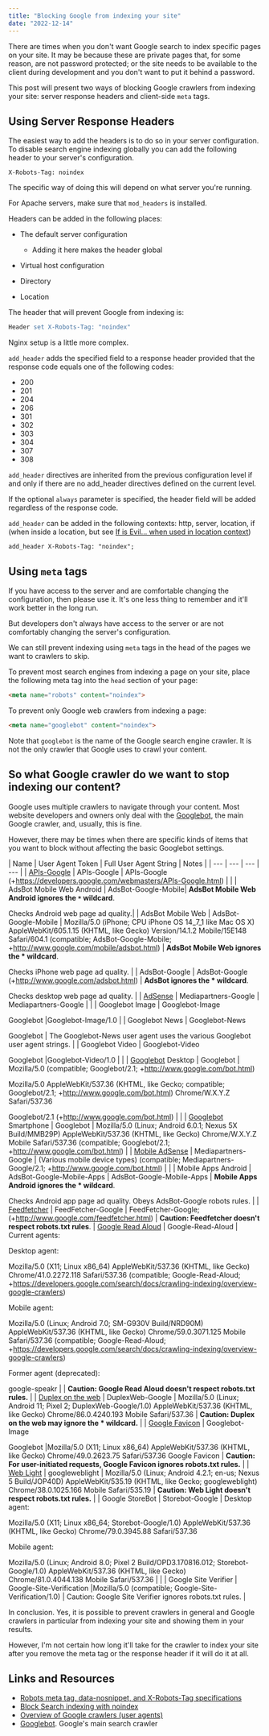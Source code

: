 ```yaml
---
title: "Blocking Google from indexing your site"
date: "2022-12-14"
---
```


There are times when you don't want Google search to index specific pages on your site. It may be because these are private pages that, for some reason, are not password protected; or the site needs to be available to the client during development and you don't want to put it behind a password.

This post will present two ways of blocking Google crawlers from indexing your site: server response headers and client-side `meta` tags.

## Using Server Response Headers

The easiest way to add the headers is to do so in your server configuration. To disable search engine indexing globally you can add the following header to your server's configuration.

```text
X-Robots-Tag: noindex
```

The specific way of doing this will depend on what server you're running.

For Apache servers, make sure that `mod_headers` is installed.

Headers can be added in the following places:

- The default server configuration
    
    - Adding it here makes the header global
- Virtual host configuration
- Directory
- Location

The header that will prevent Google from indexing is:

```apache
Header set X-Robots-Tag: "noindex"
```

Nginx setup is a little more complex.

`add_header` adds the specified field to a response header provided that the response code equals one of the following codes:

- 200
- 201
- 204
- 206
- 301
- 302
- 303
- 304
- 307
- 308

`add_header` directives are inherited from the previous configuration level if and only if there are no add\_header directives defined on the current level.

If the optional `always` parameter is specified, the header field will be added regardless of the response code.

`add_header` can be added in the following contexts: http, server, location, if (when inside a location, but see [If is Evil… when used in location context](https://www.nginx.com/resources/wiki/start/topics/depth/ifisevil/))

```nginx
add_header X-Robots-Tag: "noindex";
```

## Using `meta` tags

If you have access to the server and are comfortable changing the configuration, then please use it. It's one less thing to remember and it'll work better in the long run.

But developers don't always have access to the server or are not comfortably changing the server's configuration.

We can still prevent indexing using `meta` tags in the head of the pages we want to crawlers to skip.

To prevent most search engines from indexing a page on your site, place the following meta tag into the `head` section of your page:

```html
<meta name="robots" content="noindex">
```

To prevent only Google web crawlers from indexing a page:

```html
<meta name="googlebot" content="noindex">
```

Note that `googlebot` is the name of the Google search engine crawler. It is not the only crawler that Google uses to crawl your content.

## So what Google crawler do we want to stop indexing our content?

Google uses multiple crawlers to navigate through your content. Most website developers and owners only deal with the [Googlebot](https://developers.google.com/search/docs/crawling-indexing/googlebot), the main Google crawler, and, usually, this is fine.

However, there may be times when there are specific kinds of items that you want to block without affecting the basic Googlebot settings.

| Name | User Agent Token | Full User Agent String | Notes | | --- | --- | --- | --- | | [APIs-Google](https://developers.google.com/search/docs/crawling-indexing/apis-user-agent) | APIs-Google | APIs-Google (+https://developers.google.com/webmasters/APIs-Google.html) | | | AdsBot Mobile Web Android | AdsBot-Google-Mobile| **AdsBot Mobile Web Android ignores the `*` wildcard**.  
  
Checks Android web page ad quality.| | AdsBot Mobile Web | AdsBot-Google-Mobile | Mozilla/5.0 (iPhone; CPU iPhone OS 14\_7\_1 like Mac OS X) AppleWebKit/605.1.15 (KHTML, like Gecko) Version/14.1.2 Mobile/15E148 Safari/604.1 (compatible; AdsBot-Google-Mobile; +http://www.google.com/mobile/adsbot.html) | **AdsBot Mobile Web ignores the \* wildcard**.  
  
Checks iPhone web page ad quality. | | AdsBot-Google | AdsBot-Google (+http://www.google.com/adsbot.html) | **AdsBot ignores the \* wildcard**.  
  
Checks desktop web page ad quality. | | [AdSense](https://support.google.com/adsense/answer/99376) | Mediapartners-Google | Mediapartners-Google | | | Googlebot Image | Googlebot-Image  
  
Googlebot |Googlebot-Image/1.0 | | Googlebot News | Googlebot-News  
  
Googlebot | The Googlebot-News user agent uses the various Googlebot user agent strings. | | Googlebot Video | Googlebot-Video  
  
Googlebot |Googlebot-Video/1.0 | | | [Googlebot](https://developers.google.com/search/docs/crawling-indexing/googlebot) Desktop | Googlebot | Mozilla/5.0 (compatible; Googlebot/2.1; +http://www.google.com/bot.html)  
  
Mozilla/5.0 AppleWebKit/537.36 (KHTML, like Gecko; compatible; Googlebot/2.1; +http://www.google.com/bot.html) Chrome/W.X.Y.Z Safari/537.36  
  
Googlebot/2.1 (+http://www.google.com/bot.html) | | | [Googlebot](https://developers.google.com/search/docs/crawling-indexing/googlebot) Smartphone | Googlebot | Mozilla/5.0 (Linux; Android 6.0.1; Nexus 5X Build/MMB29P) AppleWebKit/537.36 (KHTML, like Gecko) Chrome/W.X.Y.Z Mobile Safari/537.36 (compatible; Googlebot/2.1; +http://www.google.com/bot.html) | | [Mobile AdSense](https://support.google.com/adsense/answer/99376) | Mediapartners-Google | (Various mobile device types) (compatible; Mediapartners-Google/2.1; +http://www.google.com/bot.html) | | | Mobile Apps Android | AdsBot-Google-Mobile-Apps | AdsBot-Google-Mobile-Apps | **Mobile Apps Android ignores the \* wildcard**.  
  
Checks Android app page ad quality. Obeys AdsBot-Google robots rules. | | [Feedfetcher](https://developers.google.com/search/docs/crawling-indexing/feedfetcher) | FeedFetcher-Google | FeedFetcher-Google; (+http://www.google.com/feedfetcher.html) | **Caution: Feedfetcher doesn't respect robots.txt rules**. | [Google Read Aloud](https://developers.google.com/search/docs/crawling-indexing/read-aloud-user-agent) | Google-Read-Aloud | Current agents:  
  
Desktop agent:  
  
Mozilla/5.0 (X11; Linux x86\_64) AppleWebKit/537.36 (KHTML, like Gecko) Chrome/41.0.2272.118 Safari/537.36 (compatible; Google-Read-Aloud; +https://developers.google.com/search/docs/crawling-indexing/overview-google-crawlers)  
  
Mobile agent:  
  
Mozilla/5.0 (Linux; Android 7.0; SM-G930V Build/NRD90M) AppleWebKit/537.36 (KHTML, like Gecko) Chrome/59.0.3071.125 Mobile Safari/537.36 (compatible; Google-Read-Aloud; +https://developers.google.com/search/docs/crawling-indexing/overview-google-crawlers)  
  
Former agent (deprecated):  
  
google-speakr | | **Caution: Google Read Aloud doesn't respect robots.txt rules.** | | [Duplex on the web](https://developers.google.com/search/docs/crawling-indexing/duplex-user-agent) | DuplexWeb-Google | Mozilla/5.0 (Linux; Android 11; Pixel 2; DuplexWeb-Google/1.0) AppleWebKit/537.36 (KHTML, like Gecko) Chrome/86.0.4240.193 Mobile Safari/537.36 | **Caution: Duplex on the web may ignore the \* wildcard.** | | [Google Favicon](https://developers.google.com/search/docs/appearance/favicon-in-search#crawler) | Googlebot-Image  
  
Googlebot |Mozilla/5.0 (X11; Linux x86\_64) AppleWebKit/537.36 (KHTML, like Gecko) Chrome/49.0.2623.75 Safari/537.36 Google Favicon | **Caution: For user-initiated requests, Google Favicon ignores robots.txt rules.** | | [Web Light](https://developers.google.com/search/docs/advanced/mobile/web-light) | googleweblight | Mozilla/5.0 (Linux; Android 4.2.1; en-us; Nexus 5 Build/JOP40D) AppleWebKit/535.19 (KHTML, like Gecko; googleweblight) Chrome/38.0.1025.166 Mobile Safari/535.19 | **Caution: Web Light doesn't respect robots.txt rules.** | | Google StoreBot | Storebot-Google | Desktop agent:  
  
Mozilla/5.0 (X11; Linux x86\_64; Storebot-Google/1.0) AppleWebKit/537.36 (KHTML, like Gecko) Chrome/79.0.3945.88 Safari/537.36  
  
Mobile agent:  
  
Mozilla/5.0 (Linux; Android 8.0; Pixel 2 Build/OPD3.170816.012; Storebot-Google/1.0) AppleWebKit/537.36 (KHTML, like Gecko) Chrome/81.0.4044.138 Mobile Safari/537.36 | | | Google Site Verifier | Google-Site-Verification |Mozilla/5.0 (compatible; Google-Site-Verification/1.0) | Caution: Google Site Verifier ignores robots.txt rules. |

In conclusion. Yes, it is possible to prevent crawlers in general and Google crawlers in particular from indexing your site and showing them in your results.

However, I'm not certain how long it'll take for the crawler to index your site after you remove the meta tag or the response header if it will do it at all.

## Links and Resources

- [Robots meta tag, data-nosnippet, and X-Robots-Tag specifications](https://developers.google.com/search/docs/crawling-indexing/robots-meta-tag)
- [Block Search indexing with noindex](https://developers.google.com/search/docs/crawling-indexing/block-indexing)
- [Overview of Google crawlers (user agents)](https://developers.google.com/search/docs/crawling-indexing/overview-google-crawlers)
- [Googlebot](https://developers.google.com/search/docs/crawling-indexing/googlebot). Google's main search crawler
